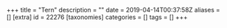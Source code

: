 +++
title = "Tern"
description = ""
date = 2019-04-14T00:37:58Z
aliases = []
[extra]
id = 22276
[taxonomies]
categories = []
tags = []
+++
